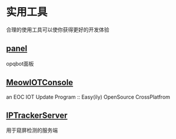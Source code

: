 # 实用工具

合理的使用工具可以使你获得更好的开发体验

## [panel](https://github.com/opq-osc/panel)

opqbot面板

## [MeowIOTConsole](https://github.com/opq-osc/MeowIOTConsole)

an EOC IOT Update Program :: Easy(ily) OpenSource CrossPlatfrom

## [IPTrackerServer](https://github.com/opq-osc/IPTrackerServer)

用于窥屏检测的服务端
